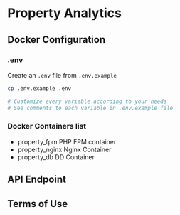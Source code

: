 #  Property Analytics

## Docker Configuration

### .env
Create an `.env` file from `.env.example`
```bash
cp .env.example .env

# Customize every variable according to your needs
# See comments to each variable in .env.example file
```
### Docker Containers list 
- property_fpm   PHP FPM container 
- property_nginx Nginx Container
- property_db DD Container


## API Endpoint

## Terms of Use

